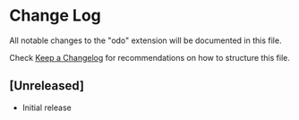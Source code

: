 # Change Log

All notable changes to the "odo" extension will be documented in this file.

Check [Keep a Changelog](http://keepachangelog.com/) for recommendations on how to structure this file.

## [Unreleased]

- Initial release